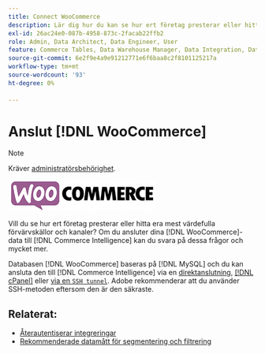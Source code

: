 ```yaml
---
title: Connect WooCommerce
description: Lär dig hur du kan se hur ert företag presterar eller hitta era mest värdefulla förvärvskällor och kanaler.
exl-id: 26ac24e0-087b-4958-873c-2facab22ffb2
role: Admin, Data Architect, Data Engineer, User
feature: Commerce Tables, Data Warehouse Manager, Data Integration, Data Import/Export
source-git-commit: 6e2f9e4a9e91212771e6f6baa8c2f8101125217a
workflow-type: tm+mt
source-wordcount: '93'
ht-degree: 0%

---
```


# Anslut [!DNL WooCommerce]

>[!NOTE]
>
>Kräver [administratörsbehörighet](../../../administrator/user-management/user-management.md).

![](../../../assets/WooCommerce-Logo.jpg)

Vill du se hur ert företag presterar eller hitta era mest värdefulla förvärvskällor och kanaler? Om du ansluter dina [!DNL WooCommerce]-data till [!DNL Commerce Intelligence] kan du svara på dessa frågor och mycket mer.

Databasen [!DNL WooCommerce] baseras på [!DNL MySQL] och du kan ansluta den till [!DNL Commerce Intelligence] via en [direktanslutning](../integrations/mysql-via-a-direct-connection.md), [[!DNL cPanel]](../integrations/mysql-via-cpanel.md) eller [ via en `SSH tunnel`](../integrations/mysql-via-ssh-tunnel.md). Adobe rekommenderar att du använder SSH-metoden eftersom den är den säkraste.

## Relaterat:

* [Återautentiserar integreringar](https://experienceleague.adobe.com/docs/commerce-knowledge-base/kb/how-to/mbi-reauthenticating-integrations.html?lang=sv-SE)
* [Rekommenderade datamått för segmentering och filtrering](../../../best-practices/segment-filter.md)
